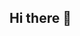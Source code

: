 ## Hi there 👋

<!--
**ArthurMoraesSilveira/ArthurMoraesSilveira** is a ✨ _special_ ✨ repository because its `README.md` (this file) appears on your GitHub profile.

Here are some ideas to get you started:

- 🌱 I’m currently learning programming languages and English
- 👯 I’m looking to collaborate on my school
- 🤔 I’m looking for help with my family 
- 💬 Ask me about anything
- 📫 How to reach me: thwjk on Discord
- 😄 Pronouns: he/him
- ⚡ Fun fact: I'm a Brazilian guy
-->
